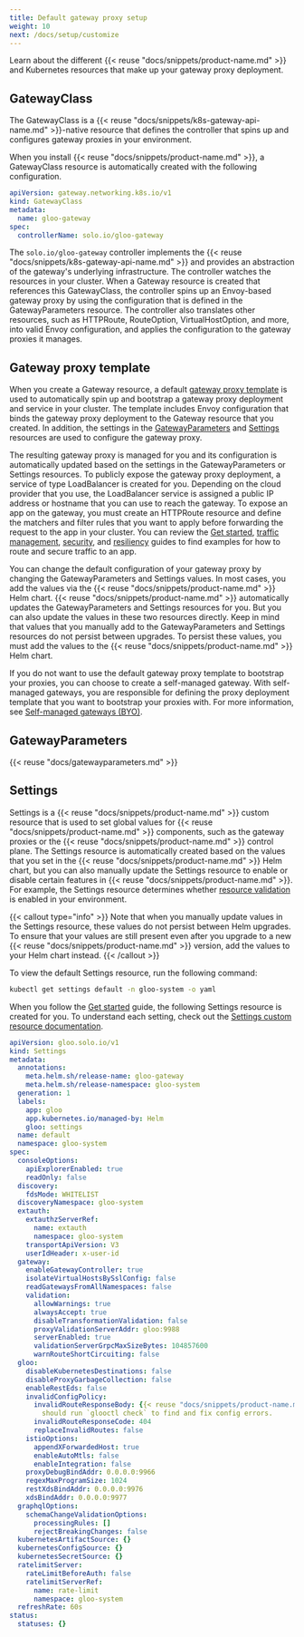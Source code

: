 ```yaml
---
title: Default gateway proxy setup
weight: 10
next: /docs/setup/customize
---
```


Learn about the different {{< reuse "docs/snippets/product-name.md" >}} and Kubernetes resources that make up your gateway proxy deployment.

## GatewayClass

The GatewayClass is a {{< reuse "docs/snippets/k8s-gateway-api-name.md" >}}-native resource that defines the controller that spins up and configures gateway proxies in your environment. 

When you install {{< reuse "docs/snippets/product-name.md" >}}, a GatewayClass resource is automatically created with the following configuration. 

```yaml
apiVersion: gateway.networking.k8s.io/v1
kind: GatewayClass
metadata:
  name: gloo-gateway
spec:
  controllerName: solo.io/gloo-gateway
```

The `solo.io/gloo-gateway` controller implements the {{< reuse "docs/snippets/k8s-gateway-api-name.md" >}} and provides an abstraction of the gateway's underlying infrastructure. The controller watches the resources in your cluster. When a Gateway resource is created that references this GatewayClass, the controller spins up an Envoy-based gateway proxy by using the configuration that is defined in the GatewayParameters resource. The controller also translates other resources, such as HTTPRoute, RouteOption, VirtualHostOption, and more, into valid Envoy configuration, and applies the configuration to the gateway proxies it manages. 

## Gateway proxy template

When you create a Gateway resource, a default [gateway proxy template](https://github.com/solo-io/gloo/blob/main/projects/gateway2/helm/gloo-gateway/templates/gateway/proxy-deployment.yaml) is used to automatically spin up and bootstrap a gateway proxy deployment and service in your cluster. The template includes Envoy configuration that binds the gateway proxy deployment to the Gateway resource that you created. In addition, the settings in the [GatewayParameters](#gatewayparameters) and [Settings](#settings) resources are used to configure the gateway proxy. 

The resulting gateway proxy is managed for you and its configuration is automatically updated based on the settings in the GatewayParameters or Settings resources. To publicly expose the gateway proxy deployment, a service of type LoadBalancer is created for you. Depending on the cloud provider that you use, the LoadBalancer service is assigned a public IP address or hostname that you can use to reach the gateway. To expose an app on the gateway, you must create an HTTPRoute resource and define the matchers and filter rules that you want to apply before forwarding the request to the app in your cluster. You can review the [Get started](/docs/quickstart/), [traffic management](/docs/traffic-management/), [security](/docs/security/), and [resiliency](/docs/resiliency/) guides to find examples for how to route and secure traffic to an app. 

You can change the default configuration of your gateway proxy by changing the GatewayParameters and Settings values. In most cases, you add the values via the {{< reuse "docs/snippets/product-name.md" >}} Helm chart. {{< reuse "docs/snippets/product-name.md" >}} automatically updates the GatewayParameters and Settings resources for you. But you can also update the values in these two resources directly. Keep in mind that values that you manually add to the GatewayParameters and Settings resources do not persist between upgrades. To persist these values, you must add the values to the {{< reuse "docs/snippets/product-name.md" >}} Helm chart.

If you do not want to use the default gateway proxy template to bootstrap your proxies, you can choose to create a self-managed gateway. With self-managed gateways, you are responsible for defining the proxy deployment template that you want to bootstrap your proxies with. For more information, see [Self-managed gateways (BYO)](/docs/setup/customize/selfmanaged/).

## GatewayParameters 

{{< reuse "docs/gatewayparameters.md" >}}


## Settings

Settings is a {{< reuse "docs/snippets/product-name.md" >}} custom resource that is used to set global values for {{< reuse "docs/snippets/product-name.md" >}} components, such as the gateway proxies or the {{< reuse "docs/snippets/product-name.md" >}} control plane. The Settings resource is automatically created based on the values that you set in the {{< reuse "docs/snippets/product-name.md" >}} Helm chart, but you can also manually update the Settings resource to enable or disable certain features in {{< reuse "docs/snippets/product-name.md" >}}. For example, the Settings resource determines whether [resource validation](/docs/about/resource-validation/) is enabled in your environment. 

{{< callout type="info" >}}
Note that when you manually update values in the Settings resource, these values do not persist between Helm upgrades. To ensure that your values are still present even after you upgrade to a new {{< reuse "docs/snippets/product-name.md" >}} version, add the values to your Helm chart instead.
{{< /callout >}}

To view the default Settings resource, run the following command:
```sh
kubectl get settings default -n gloo-system -o yaml
```

When you follow the [Get started](/docs/quickstart/) guide, the following Settings resource is created for you. To understand each setting, check out the [Settings custom resource documentation](/docs/reference/api/settings). 
```yaml
apiVersion: gloo.solo.io/v1
kind: Settings
metadata:
  annotations:
    meta.helm.sh/release-name: gloo-gateway
    meta.helm.sh/release-namespace: gloo-system
  generation: 1
  labels:
    app: gloo
    app.kubernetes.io/managed-by: Helm
    gloo: settings
  name: default
  namespace: gloo-system
spec:
  consoleOptions:
    apiExplorerEnabled: true
    readOnly: false
  discovery:
    fdsMode: WHITELIST
  discoveryNamespace: gloo-system
  extauth:
    extauthzServerRef:
      name: extauth
      namespace: gloo-system
    transportApiVersion: V3
    userIdHeader: x-user-id
  gateway:
    enableGatewayController: true
    isolateVirtualHostsBySslConfig: false
    readGatewaysFromAllNamespaces: false
    validation:
      allowWarnings: true
      alwaysAccept: true
      disableTransformationValidation: false
      proxyValidationServerAddr: gloo:9988
      serverEnabled: true
      validationServerGrpcMaxSizeBytes: 104857600
      warnRouteShortCircuiting: false
  gloo:
    disableKubernetesDestinations: false
    disableProxyGarbageCollection: false
    enableRestEds: false
    invalidConfigPolicy:
      invalidRouteResponseBody: {{< reuse "docs/snippets/product-name.md" >}} has invalid configuration. Administrators
        should run `glooctl check` to find and fix config errors.
      invalidRouteResponseCode: 404
      replaceInvalidRoutes: false
    istioOptions:
      appendXForwardedHost: true
      enableAutoMtls: false
      enableIntegration: false
    proxyDebugBindAddr: 0.0.0.0:9966
    regexMaxProgramSize: 1024
    restXdsBindAddr: 0.0.0.0:9976
    xdsBindAddr: 0.0.0.0:9977
  graphqlOptions:
    schemaChangeValidationOptions:
      processingRules: []
      rejectBreakingChanges: false
  kubernetesArtifactSource: {}
  kubernetesConfigSource: {}
  kubernetesSecretSource: {}
  ratelimitServer:
    rateLimitBeforeAuth: false
    ratelimitServerRef:
      name: rate-limit
      namespace: gloo-system
  refreshRate: 60s
status:
  statuses: {}
```

